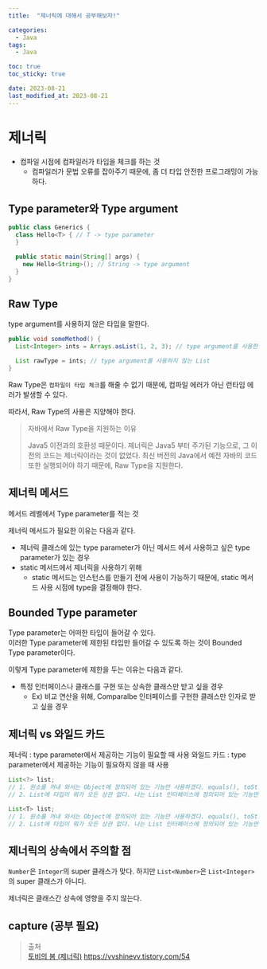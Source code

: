 ```yaml
---
title:  "제너릭에 대해서 공부해보자!"

categories:
  - Java
tags:
  - Java

toc: true
toc_sticky: true

date: 2023-08-21
last_modified_at: 2023-08-21
---
```


# 제너릭

- 컴파일 시점에 컴파일러가 타입을 체크를 하는 것
  - 컴파일러가 문법 오류를 잡아주기 때문에, 좀 더 타입 안전한 프로그래밍이 가능하다.

## Type parameter와 Type argument

```java
public class Generics {
  class Hello<T> { // T -> type parameter
  }

  public static main(String[] args) {
    new Hello<String>(); // String -> type argument
  }
}
```

## Raw Type

type argument를 사용하지 않은 타입을 말한다.

```java
public void someMethod() {
  List<Integer> ints = Arrays.asList(1, 2, 3); // type argument를 사용한 List

  List rawType = ints; // type argument를 사용하지 않는 List
}
```

Raw Type은 `컴파일이 타입 체크`를 해줄 수 없기 때문에, 컴파일 에러가 아닌 런타임 에러가 발생할 수 있다.

따라서, Raw Type의 사용은 지양해야 한다.

> 자바에서 Raw Type을 지원하는 이유
> 
> Java5 이전과의 호환성 때문이다. 제너릭은 Java5 부터 주가된 기능으로, 그 이전의 코드는 제너릭이라는 것이 없었다. 최신 버전의 Java에서 예전 자바의 코드 또한 실행되어야 하기 때문에, Raw Type을 지원한다.

## 제너릭 메서드

메서드 레벨에서 Type parameter를 적는 것

제너릭 메서드가 필요한 이유는 다음과 같다.
- 제너릭 클래스에 있는 type parameter가 아닌 메서드 에서 사용하고 싶은 type parameter가 있는 경우
- static 메서드에서 제너릭을 사용하기 위해
  - static 메서드는 인스턴스를 만들기 전에 사용이 가능하기 때문에, static 메서드 사용 시점에 type을 결정해야 한다.

## Bounded Type parameter

Type parameter는 어떠한 타입이 들어갈 수 있다.  
이러한 Type parameter에 제한된 타입만 들어갈 수 있도록 하는 것이 Bounded Type parameter이다.

이렇게 Type parameter에 제한을 두는 이유는 다음과 같다.
- 특정 인터페이스나 클래스를 구현 또는 상속한 클래스만 받고 싶을 경우
  - Ex) 비교 연산을 위해, Comparalbe 인터페이스를 구현한 클래스만 인자로 받고 싶을 경우

## 제너릭 vs 와일드 카드

제너릭 : type parameter에서 제공하는 기능이 필요할 때 사용
와일드 카드 : type parameter에서 제공하는 기능이 필요하지 않을 때 사용

```java
List<?> list; 
// 1. 원소를 꺼내 와서는 Object에 정의되어 있는 기능만 사용하겠다. equals(), toString(), hashCode()…
// 2. List에 타입이 뭐가 오든 상관 없다. 나는 List 인터페이스에 정의되어 있는 기능만 사용하겠다. size(), clear().. 단, 타입 파라미터와 결부된 기능은 사용하지 않겠다! add(), addAll()

List<T> list;
// 1. 원소를 꺼내 와서는 Object에 정의되어 있는 기능만 사용하겠다. equals(), toString(), hashCode()…
// 2. List에 타입이 뭐가 오든 상관 없다. 나는 List 인터페이스에 정의되어 있는 기능만 사용을 하고, 타입 파라미터와 결부된 기능도 사용하겠다.
```

## 제너릭의 상속에서 주의할 점

`Number`은 `Integer`의 super 클래스가 맞다.
하지만 `List<Number>`은 `List<Integer>`의 super 클래스가 아니다.

제너릭은 클래스간 상속에 영향을 주지 않는다.

## capture (공부 필요)


> 출처  
> [토비의 봄 (제너릭)](https://www.youtube.com/watch?v=ipT2XG1SHtQ&list=PLv-xDnFD-nnmof-yoZQN8Fs2kVljIuFyC&index=12&ab_channel=%ED%86%A0%EB%B9%84%EC%9D%98%EC%8A%A4%ED%94%84%EB%A7%81)
> https://vvshinevv.tistory.com/54